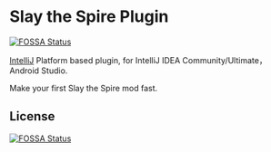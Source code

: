 # Slay the Spire Plugin
[![FOSSA Status](https://app.fossa.com/api/projects/git%2Bgithub.com%2Fincubator4%2Fsts-intellij-plugin.svg?type=shield)](https://app.fossa.com/projects/git%2Bgithub.com%2Fincubator4%2Fsts-intellij-plugin?ref=badge_shield)


[IntelliJ](https://www.jetbrains.com/idea/) Platform based plugin, for  IntelliJ IDEA Community/Ultimate，Android Studio.

Make your first Slay the Spire mod fast.

## License
[![FOSSA Status](https://app.fossa.com/api/projects/git%2Bgithub.com%2Fincubator4%2Fsts-intellij-plugin.svg?type=large)](https://app.fossa.com/projects/git%2Bgithub.com%2Fincubator4%2Fsts-intellij-plugin?ref=badge_large)